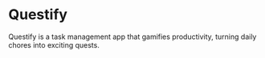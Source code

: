 # Questify

Questify is a task management app that gamifies productivity, turning daily chores into exciting quests.
